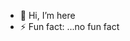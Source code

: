 - 👋 Hi, I’m here
- ⚡ Fun fact: ...no fun fact

<!---
salonin0/salonin0 is a ✨ special ✨ repository because its `README.md` (this file) appears on your GitHub profile.
You can click the Preview link to take a look at your changes.
--->
